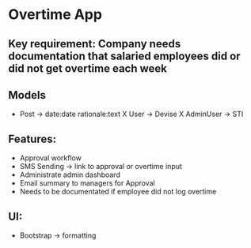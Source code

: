 # Overtime App

## Key requirement: Company needs documentation that salaried employees did or did not get overtime each week

## Models
- Post -> date:date rationale:text
X User -> Devise
X AdminUser -> STI


## Features:
- Approval workflow
- SMS Sending -> link to approval or overtime input
- Administrate admin dashboard
- Email summary to managers for Approval
- Needs to be documentated if employee did not log overtime

## UI:
- Bootstrap -> formatting
